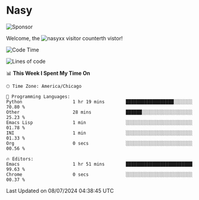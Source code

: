 # Nasy

<!--
<p align="center">
<img height="200" src="https://github-readme-stats.vercel.app/api?username=nasyxx&count_private=true&show_icons=true&theme=dracula&include_all_commits=true"/>
<img height="200" src="https://github-readme-stats.vercel.app/api/top-langs/?username=nasyxx&theme=dracula&hide=html,jupyter+notebook&count_private=true&show_icons=true"/>
</p>

  
----------------
-->

![Sponsor](https://img.shields.io/static/v1.svg?label=Sponsor&message=%E2%9D%A4&logo=GitHub&style=flat&color=pink)
 
Welcome, the ![nasyxx visitor counter](https://count.getloli.com/get/@nasyxx?theme=rule34)th vistor!
 
<!--START_SECTION:waka-->
![Code Time](http://img.shields.io/badge/Code%20Time-4%2C533%20hrs%2035%20mins-blue)

![Lines of code](https://img.shields.io/badge/From%20Hello%20World%20I%27ve%20Written-6.3%20million%20lines%20of%20code-blue)

📊 **This Week I Spent My Time On** 

```text
🕑︎ Time Zone: America/Chicago

💬 Programming Languages: 
Python                   1 hr 19 mins        ██████████████████░░░░░░░   70.80 % 
Other                    28 mins             ██████░░░░░░░░░░░░░░░░░░░   25.23 % 
Emacs Lisp               1 min               ░░░░░░░░░░░░░░░░░░░░░░░░░   01.78 % 
INI                      1 min               ░░░░░░░░░░░░░░░░░░░░░░░░░   01.33 % 
Org                      0 secs              ░░░░░░░░░░░░░░░░░░░░░░░░░   00.56 % 

🔥 Editors: 
Emacs                    1 hr 51 mins        █████████████████████████   99.63 % 
Chrome                   0 secs              ░░░░░░░░░░░░░░░░░░░░░░░░░   00.37 % 
```


 Last Updated on 08/07/2024 04:38:45 UTC
<!--END_SECTION:waka-->

<!-- ![visitors](https://visitor-badge.laobi.icu/badge?page_id=nasyxx.nasyxx) -->
